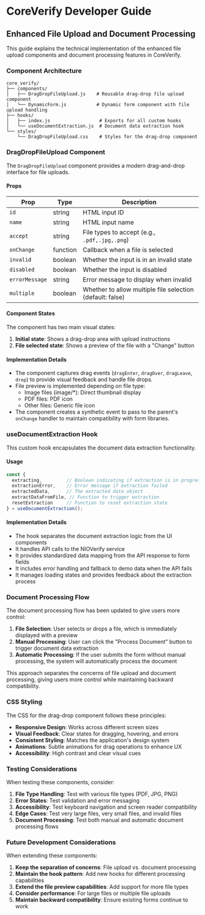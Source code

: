 # CoreVerify Developer Guide

## Enhanced File Upload and Document Processing

This guide explains the technical implementation of the enhanced file upload components and document processing features in CoreVerify.

### Component Architecture

```
core_verify/
├── components/
│   ├── DragDropFileUpload.js    # Reusable drag-drop file upload component
│   └── DynamicForm.js           # Dynamic form component with file upload handling
├── hooks/
│   ├── index.js                  # Exports for all custom hooks
│   └── useDocumentExtraction.js  # Document data extraction hook
└── styles/
    └── DragDropFileUpload.css    # Styles for the drag-drop component
```

### DragDropFileUpload Component

The `DragDropFileUpload` component provides a modern drag-and-drop interface for file uploads.

#### Props

| Prop | Type | Description |
|------|------|-------------|
| `id` | string | HTML input ID |
| `name` | string | HTML input name |
| `accept` | string | File types to accept (e.g., `.pdf,.jpg,.png`) |
| `onChange` | function | Callback when a file is selected |
| `invalid` | boolean | Whether the input is in an invalid state |
| `disabled` | boolean | Whether the input is disabled |
| `errorMessage` | string | Error message to display when invalid |
| `multiple` | boolean | Whether to allow multiple file selection (default: false) |

#### Component States

The component has two main visual states:
1. **Initial state**: Shows a drag-drop area with upload instructions
2. **File selected state**: Shows a preview of the file with a "Change" button

#### Implementation Details

- The component captures drag events (`dragEnter`, `dragOver`, `dragLeave`, `drop`) to provide visual feedback and handle file drops.
- File preview is implemented depending on file type:
  - Image files (image/*): Direct thumbnail display
  - PDF files: PDF icon
  - Other files: Generic file icon
- The component creates a synthetic event to pass to the parent's `onChange` handler to maintain compatibility with form libraries.

### useDocumentExtraction Hook

This custom hook encapsulates the document data extraction functionality.

#### Usage

```jsx
const {
  extracting,         // Boolean indicating if extraction is in progress
  extractionError,    // Error message if extraction failed
  extractedData,      // The extracted data object
  extractDataFromFile, // Function to trigger extraction
  resetExtraction     // Function to reset extraction state
} = useDocumentExtraction();
```

#### Implementation Details

- The hook separates the document extraction logic from the UI components
- It handles API calls to the NIOVerify service
- It provides standardized data mapping from the API response to form fields
- It includes error handling and fallback to demo data when the API fails
- It manages loading states and provides feedback about the extraction process

### Document Processing Flow

The document processing flow has been updated to give users more control:

1. **File Selection**: User selects or drops a file, which is immediately displayed with a preview
2. **Manual Processing**: User can click the "Process Document" button to trigger document data extraction
3. **Automatic Processing**: If the user submits the form without manual processing, the system will automatically process the document

This approach separates the concerns of file upload and document processing, giving users more control while maintaining backward compatibility.

### CSS Styling

The CSS for the drag-drop component follows these principles:

- **Responsive Design**: Works across different screen sizes
- **Visual Feedback**: Clear states for dragging, hovering, and errors
- **Consistent Styling**: Matches the application's design system
- **Animations**: Subtle animations for drag operations to enhance UX
- **Accessibility**: High contrast and clear visual cues

### Testing Considerations

When testing these components, consider:

1. **File Type Handling**: Test with various file types (PDF, JPG, PNG)
2. **Error States**: Test validation and error messaging
3. **Accessibility**: Test keyboard navigation and screen reader compatibility
4. **Edge Cases**: Test very large files, very small files, and invalid files
5. **Document Processing**: Test both manual and automatic document processing flows

### Future Development Considerations

When extending these components:

1. **Keep the separation of concerns**: File upload vs. document processing
2. **Maintain the hook pattern**: Add new hooks for different processing capabilities
3. **Extend the file preview capabilities**: Add support for more file types
4. **Consider performance**: For large files or multiple file uploads
5. **Maintain backward compatibility**: Ensure existing forms continue to work 